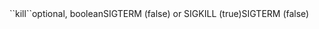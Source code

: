 <tr><td>``kill``</td><td>optional, boolean</td><td>SIGTERM (false) or SIGKILL (true)</td><td></td><td>SIGTERM (false)</td></tr>
